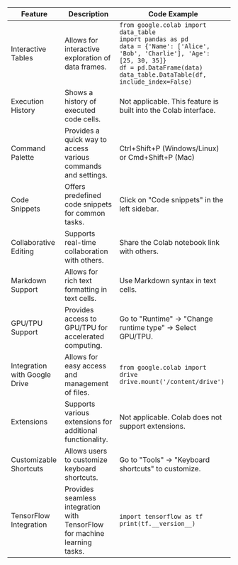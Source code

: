 | Feature | Description | Code Example |
| --- | --- | --- |
| Interactive Tables | Allows for interactive exploration of data frames. | `from google.colab import data_table` <br> `import pandas as pd` <br> `data = {'Name': ['Alice', 'Bob', 'Charlie'], 'Age': [25, 30, 35]}` <br> `df = pd.DataFrame(data)` <br> `data_table.DataTable(df, include_index=False)` |
| Execution History | Shows a history of executed code cells. | Not applicable. This feature is built into the Colab interface. |
| Command Palette | Provides a quick way to access various commands and settings. | Ctrl+Shift+P (Windows/Linux) or Cmd+Shift+P (Mac) |
| Code Snippets | Offers predefined code snippets for common tasks. | Click on "Code snippets" in the left sidebar. |
| Collaborative Editing | Supports real-time collaboration with others. | Share the Colab notebook link with others. |
| Markdown Support | Allows for rich text formatting in text cells. | Use Markdown syntax in text cells. |
| GPU/TPU Support | Provides access to GPU/TPU for accelerated computing. | Go to "Runtime" -> "Change runtime type" -> Select GPU/TPU. |
| Integration with Google Drive | Allows for easy access and management of files. | `from google.colab import drive` <br> `drive.mount('/content/drive')` |
| Extensions | Supports various extensions for additional functionality. | Not applicable. Colab does not support extensions. |
| Customizable Shortcuts | Allows users to customize keyboard shortcuts. | Go to "Tools" -> "Keyboard shortcuts" to customize. |
| TensorFlow Integration | Provides seamless integration with TensorFlow for machine learning tasks. | `import tensorflow as tf` <br> `print(tf.__version__)` |

